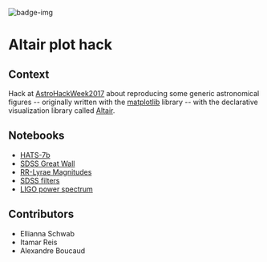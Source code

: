 ![badge-img](https://img.shields.io/badge/Made%20at-%23AstroHackWeek-8063d5.svg?style=flat)

# Altair plot hack

## Context

Hack at [AstroHackWeek2017][ahw17] about reproducing some generic
astronomical figures -- originally written with the [matplotlib][mpl] library --
with the declarative visualization library called [Altair][altair].

## Notebooks

* [HATS-7b](notebooks/HATS-7b.ipynb)
* [SDSS Great Wall](notebooks/SDSS_great_wall.ipynb)
* [RR-Lyrae Magnitudes](notebooks/RR-Lyrae_magnitudes.ipynb)
* [SDSS filters](notebooks/SDSS_filters.ipynb)
* [LIGO power spectrum](notebooks/LIGO_power_spectrum.ipynb)

## Contributors

* Ellianna Schwab
* Itamar Reis
* Alexandre Boucaud


[ahw17]: https://github.com/AstroHackWeek/AstroHackWeek2017/wiki
[mpl]: http://matplotlib.org/
[altair]: https://altair-viz.github.io/

